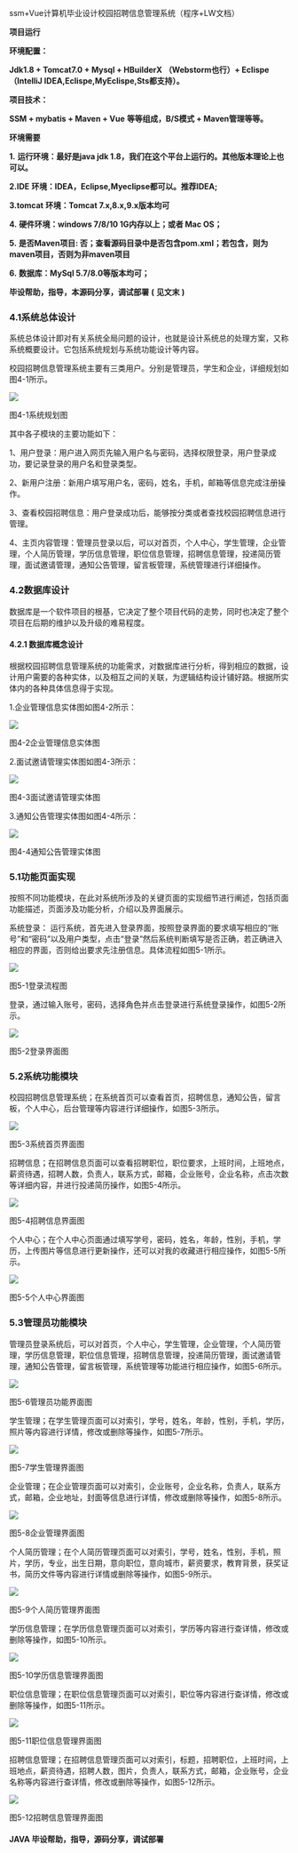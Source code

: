 ssm+Vue计算机毕业设计校园招聘信息管理系统（程序+LW文档）

**项目运行**

**环境配置：**

**Jdk1.8 + Tomcat7.0 + Mysql + HBuilderX** **（Webstorm也行）+ Eclispe（IntelliJ
IDEA,Eclispe,MyEclispe,Sts都支持）。**

**项目技术：**

**SSM + mybatis + Maven + Vue** **等等组成，B/S模式 + Maven管理等等。**

**环境需要**

**1.** **运行环境：最好是java jdk 1.8，我们在这个平台上运行的。其他版本理论上也可以。**

**2.IDE** **环境：IDEA，Eclipse,Myeclipse都可以。推荐IDEA;**

**3.tomcat** **环境：Tomcat 7.x,8.x,9.x版本均可**

**4.** **硬件环境：windows 7/8/10 1G内存以上；或者 Mac OS；**

**5.** **是否Maven项目: 否；查看源码目录中是否包含pom.xml；若包含，则为maven项目，否则为非maven项目**

**6.** **数据库：MySql 5.7/8.0等版本均可；**

**毕设帮助，指导，本源码分享，调试部署** **(** **见文末** **)**

### 4.1系统总体设计

系统总体设计即对有关系统全局问题的设计，也就是设计系统总的处理方案，又称系统概要设计。它包括系统规划与系统功能设计等内容。

校园招聘信息管理系统主要有三类用户。分别是管理员，学生和企业，详细规划如图4-1所示。

![](./res/7aef8a0517c948b0ae9d8c068f300f28.png)

图4-1系统规划图

其中各子模块的主要功能如下：

1、用户登录：用户进入网页先输入用户名与密码，选择权限登录，用户登录成功，要记录登录的用户名和登录类型。

2、新用户注册：新用户填写用户名，密码，姓名，手机，邮箱等信息完成注册操作。

3、查看校园招聘信息：用户登录成功后，能够按分类或者查找校园招聘信息进行管理。

4、主页内容管理：管理员登录以后，可以对首页，个人中心，学生管理，企业管理，个人简历管理，学历信息管理，职位信息管理，招聘信息管理，投递简历管理，面试邀请管理，通知公告管理，留言板管理，系统管理进行详细操作。

### 4.2数据库设计

数据库是一个软件项目的根基，它决定了整个项目代码的走势，同时也决定了整个项目在后期的维护以及升级的难易程度。

#### 4.2.1 数据库概念设计

根据校园招聘信息管理系统的功能需求，对数据库进行分析，得到相应的数据，设计用户需要的各种实体，以及相互之间的关联，为逻辑结构设计铺好路。根据所实体内的各种具体信息得于实现。

1.企业管理信息实体图如图4-2所示：

![](./res/1dfc3766ffa14892b389e6b076a841b4.png)

图4-2企业管理信息实体图

2.面试邀请管理实体图如图4-3所示：

![](./res/a2f4701b050f435aa70dfb61f2c7deb8.png)

图4-3面试邀请管理实体图

3.通知公告管理实体图如图4-4所示：

![](./res/1f8c4f54221345279db3b828028eebc7.png)

图4-4通知公告管理实体图

### 5.1功能页面实现

按照不同功能模块，在此对系统所涉及的关键页面的实现细节进行阐述，包括页面功能描述，页面涉及功能分析，介绍以及界面展示。

系统登录：
运行系统，首先进入登录界面，按照登录界面的要求填写相应的“账号”和“密码”以及用户类型，点击“登录”然后系统判断填写是否正确，若正确进入相应的界面，否则给出要求先注册信息。具体流程如图5-1所示。

![](./res/82850c5182634123bc7e72b14c994ce7.png)

图5-1登录流程图

登录，通过输入账号，密码，选择角色并点击登录进行系统登录操作，如图5-2所示。

![](./res/d435433aead242cb9a6fbbdc81720ad5.png)

图5-2登录界面图

### 5.2系统功能模块

校园招聘信息管理系统；在系统首页可以查看首页，招聘信息，通知公告，留言板，个人中心，后台管理等内容进行详细操作，如图5-3所示。

![](./res/a092098b25534f088fc0abf97fc445e5.png)

图5-3系统首页界面图

招聘信息；在招聘信息页面可以查看招聘职位，职位要求，上班时间，上班地点，薪资待遇，招聘人数，负责人，联系方式，邮箱，企业账号，企业名称，点击次数等详细内容，并进行投递简历操作，如图5-4所示。

![](./res/f7ca93c277764952932af630dc730ff7.png)

图5-4招聘信息界面图

个人中心；在个人中心页面通过填写学号，密码，姓名，年龄，性别，手机，学历，上传图片等信息进行更新操作，还可以对我的收藏进行相应操作，如图5-5所示。

![](./res/3bcb5c24da4e4f0fa7cc25e474f6298d.png)

图5-5个人中心界面图

### 5.3管理员功能模块

管理员登录系统后，可以对首页，个人中心，学生管理，企业管理，个人简历管理，学历信息管理，职位信息管理，招聘信息管理，投递简历管理，面试邀请管理，通知公告管理，留言板管理，系统管理等功能进行相应操作，如图5-6所示。

![](./res/3580fb1bf5474356a6d1a69cdfd03cee.png)

图5-6管理员功能界面图

学生管理；在学生管理页面可以对索引，学号，姓名，年龄，性别，手机，学历，照片等内容进行详情，修改或删除等操作，如图5-7所示。

![](./res/b822d1b55bbe4dfa899b8afaeff59a32.png)

图5-7学生管理界面图

企业管理；在企业管理页面可以对索引，企业账号，企业名称，负责人，联系方式，邮箱，企业地址，封面等信息进行详情，修改或删除等操作，如图5-8所示。

![](./res/3ae4d19f34924b53907927234d5dc34d.png)

图5-8企业管理界面图

个人简历管理；在个人简历管理页面可以对索引，学号，姓名，性别，手机，照片，学历，专业，出生日期，意向职位，意向城市，薪资要求，教育背景，获奖证书，简历文件等内容进行详情或删除等操作，如图5-9所示。

![](./res/81e53ee7bda0434988711af0b4447e1b.png)

图5-9个人简历管理界面图

学历信息管理；在学历信息管理页面可以对索引，学历等内容进行查详情，修改或删除等操作，如图5-10所示。

![](./res/9ae63245702541248042242589cb1bbe.png)

图5-10学历信息管理界面图

职位信息管理；在职位信息管理页面可以对索引，职位等内容进行查详情，修改或删除等操作，如图5-11所示。

![](./res/db8332f812f44933af8f01a23466e648.png)

图5-11职位信息管理界面图

招聘信息管理；在招聘信息管理页面可以对索引，标题，招聘职位，上班时间，上班地点，薪资待遇，招聘人数，图片，负责人，联系方式，邮箱，企业账号，企业名称等内容进行查详情，修改或删除等操作，如图5-12所示。

![](./res/8d35a1099af84412ae07619adb8acb2d.png)

图5-12招聘信息管理界面图

#### **JAVA** **毕设帮助，指导，源码分享，调试部署**

